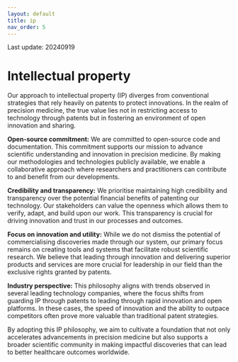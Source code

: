 ```yaml
---
layout: default
title: ip
nav_order: 5
---
```


Last update: 20240919

Intellectual property
=====================

Our approach to intellectual property (IP) diverges from conventional
strategies that rely heavily on patents to protect innovations. In the
realm of precision medicine, the true value lies not in restricting
access to technology through patents but in fostering an environment of
open innovation and sharing.

**Open-source commitment:** We are committed to open-source code and
documentation. This commitment supports our mission to advance
scientific understanding and innovation in precision medicine. By making
our methodologies and technologies publicly available, we enable a
collaborative approach where researchers and practitioners can
contribute to and benefit from our developments.

**Credibility and transparency:** We prioritise maintaining high
credibility and transparency over the potential financial benefits of
patenting our technology. Our stakeholders can value the openness which
allows them to verify, adapt, and build upon our work. This transparency
is crucial for driving innovation and trust in our processes and
outcomes.

**Focus on innovation and utility:** While we do not dismiss the
potential of commercialising discoveries made through our system, our
primary focus remains on creating tools and systems that facilitate
robust scientific research. We believe that leading through innovation
and delivering superior products and services are more crucial for
leadership in our field than the exclusive rights granted by patents.

**Industry perspective:** This philosophy aligns with trends observed in
several leading technology companies, where the focus shifts from
guarding IP through patents to leading through rapid innovation and open
platforms. In these cases, the speed of innovation and the ability to
outpace competitors often prove more valuable than traditional patent
strategies.

By adopting this IP philosophy, we aim to cultivate a foundation that
not only accelerates advancements in precision medicine but also
supports a broader scientific community in making impactful discoveries
that can lead to better healthcare outcomes worldwide.
